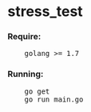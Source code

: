 # stress_test

<h3>
Require:
</h3>

<pre>
	golang >= 1.7
</pre>

<h3>
	Running:	
</h3>

<pre>
	go get
	go run main.go
</pre>
